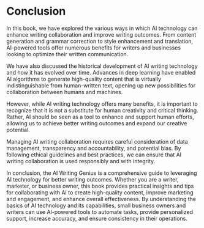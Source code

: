 # Conclusion

In this book, we have explored the various ways in which AI technology can enhance writing collaboration and improve writing outcomes. From content generation and grammar correction to style enhancement and translation, AI-powered tools offer numerous benefits for writers and businesses looking to optimize their written communication.

We have also discussed the historical development of AI writing technology and how it has evolved over time. Advances in deep learning have enabled AI algorithms to generate high-quality content that is virtually indistinguishable from human-written text, opening up new possibilities for collaboration between humans and machines.

However, while AI writing technology offers many benefits, it is important to recognize that it is not a substitute for human creativity and critical thinking. Rather, AI should be seen as a tool to enhance and support human efforts, allowing us to achieve better writing outcomes and expand our creative potential.

Managing AI writing collaboration requires careful consideration of data management, transparency and accountability, and potential bias. By following ethical guidelines and best practices, we can ensure that AI writing collaboration is used responsibly and with integrity.

In conclusion, the AI Writing Genius is a comprehensive guide to leveraging AI technology for better writing outcomes. Whether you are a writer, marketer, or business owner, this book provides practical insights and tips for collaborating with AI to create high-quality content, improve marketing and engagement, and enhance overall effectiveness. By understanding the basics of AI technology and its capabilities, small business owners and writers can use AI-powered tools to automate tasks, provide personalized support, increase accuracy, and ensure consistency in their operations.